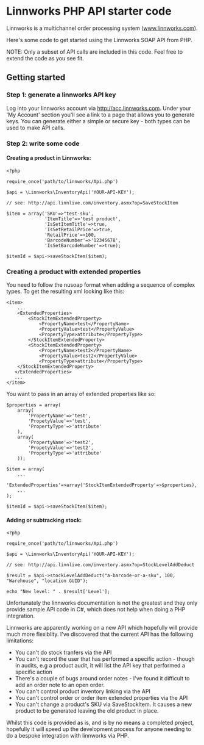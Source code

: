 # Linnworks PHP API starter code

Linnworks is a multichannel order processing system (www.linnworks.com).

Here's some code to get started using the Linnworks SOAP API from PHP.

NOTE: Only a subset of API calls are included in this code. Feel free to extend the code as you see fit.

## Getting started

### Step 1: generate a linnworks API key

Log into your linnworks account via http://acc.linnworks.com.  Under your 'My Account' section you'll see a link to a page that allows you to generate keys.  You can generate either a simple or secure key - both types can be used to make API calls.

### Step 2: write some code

#### Creating a product in Linnworks:

```
<?php

require_once('path/to/linnworks/Api.php')

$api = \Linnworks\InventoryApi('YOUR-API-KEY');

// see: http://api.linnlive.com/inventory.asmx?op=SaveStockItem

$item = array('SKU'=>"test-sku',
              'ItemTitle'=>'test product',
              'IsSetItemTitle'=>true,
              'IsSetRetailPrice'=>true,
              'RetailPrice'=>100,
              'BarcodeNumber'=>'12345678',
              'IsSetBarcodeNumber'=>true);

$itemId = $api->saveStockItem($item);

```

### Creating a product with extended properties

You need to follow the nusoap format when adding a sequence of complex types. To get the resulting xml looking like this:

```
<item>
    ...
    <ExtendedProperties>
        <StockItemExtendedProperty>
            <PropertyName>test</PropertyName>
            <PropertyValue>test</PropertyValue>
            <PropertyType>attribute</PropertyType>
        </StockItemExtendedProperty>
        <StockItemExtendedProperty>
            <PropertyName>test2</PropertyName>
            <PropertyValue>test2</PropertyValue>
            <PropertyType>attribute</PropertyType>
   	</StockItemExtendedProperty>
   </ExtendedProperties>
   ...
</item>
```

You want to pass in an array of extended properties like so: 

```
$properties = array(
	array(
		'PropertyName'=>'test',
		'PropetyValue'=>'test',
		'PropertyType'=>'attribute'
	),
	array(
		'PropertyName'=>'test2',
		'PropetyValue'=>'test2',
		'PropertyType'=>'attribute'
	));

$item = array(
	...
	'ExtendedProperties'=>array('StockItemExtendedProperty'=>$properties),
	...
);

$itemId = $api->saveStockItem($item);
```

#### Adding or subtracking stock:

```
<?php

require_once('path/to/linnworks/Api.php')

$api = \Linnworks\InventoryApi('YOUR-API-KEY');

// see: http://api.linnlive.com/inventory.asmx?op=StockLevelAddDeduct

$result = $api->stockLevelAddDeduct("a-barcode-or-a-sku", 100, "Warehouse", "location GUID");

echo "New level: " . $result['Level'];
```

Unfortunately the linnworks documentation is not the greatest and they only provide sample API code in C#, which does not help when doing a PHP integration. 

Linnworks are apparently working on a new API which hopefully will provide much more flexiblity. I've discovered that the current API has the following limitations:

*	You can't do stock tranfers via the API
*	You can't record the user that has performed a specific action - though in audits, e.g a product audit, it will list the API key that performed a specific action
*	There's a couple of bugs around order notes - I've found it difficult to add an order note to an open order.
*	You can't control product inventory linking via the API
*	You can't control order or order item extended properties via the API
*	You can't change a product's SKU via SaveStockItem.  It causes a new product to be generated leaving the old product in place.

Whilst this code is provided as is, and is by no means a completed project, hopefully it will speed up the development process for anyone needing to do a bespoke integration with linnworks via PHP.

